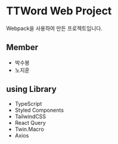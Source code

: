 # TTWord Web Project

Webpack을 사용하여 만든 프로젝트입니다.

## Member

- 박수봉
- 노지훈

## using Library

- TypeScript
- Styled Components
- TailwindCSS
- React Query
- Twin.Macro
- Axios

